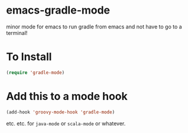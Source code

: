 emacs-gradle-mode
=================

minor mode for emacs to run gradle from emacs and not have to go to a terminal!

# To Install #

```lisp
(require 'gradle-mode)
```

# Add this to a mode hook #
```lisp
(add-hook 'groovy-mode-hook 'gradle-mode)
```

etc. etc. for `java-mode` or `scala-mode` or whatever. 
